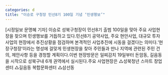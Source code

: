 ```yaml
---
categories: d
title: "이승로 구청장 민선8기 100일 기념 ‘민생행보’"
---
```

[시정일보 문명혜 기자] 이승로 성북구청장이 민선8기 출범 100일을 맞아 주요 사업현장을 찾으며 민생행보를 거듭하고 있다.민선8기 공약사업, 주요 현안사업, 대규모 투자사업의 현장에서 추진상황을 점검하며 본격적인 사업추진에 시동을 걸겠다는 의미다.‘현장구청장’이라는 명성에 걸맞게 민생현장을 찾아 주민들과 만나 지역에 관련된 주민 건의, 제안사항 등을 경청할 계획이다.이번 현장방문은 일찌감치 19일부터 돈암동, 길음동을 시작으로 성북구내 6개 권역에서 실시된다.주요 사업현장은 △성북청년 스마트 창업센터 △길음동 복합문화센터 △삼선동